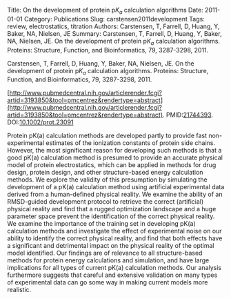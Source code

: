 Title: On the development of protein p$K_a$ calculation algorithms
Date: 2011-01-01
Category: Publications
Slug: carstensen2011development
Tags: review, electrostatics, titration
Authors: Carstensen, T, Farrell, D, Huang, Y, Baker, NA, Nielsen, JE
Summary: Carstensen, T, Farrell, D, Huang, Y, Baker, NA, Nielsen, JE. On the development of protein p$K_a$ calculation algorithms. Proteins: Structure, Function, and Bioinformatics, 79, 3287-3298, 2011. 

Carstensen, T, Farrell, D, Huang, Y, Baker, NA, Nielsen, JE. On the development of protein p$K_a$ calculation algorithms. Proteins: Structure, Function, and Bioinformatics, 79, 3287-3298, 2011. 

[http://www.pubmedcentral.nih.gov/articlerender.fcgi?artid=3193850&tool=pmcentrez&rendertype=abstract](http://www.pubmedcentral.nih.gov/articlerender.fcgi?artid=3193850&tool=pmcentrez&rendertype=abstract). PMID:[21744393](http://www.ncbi.nlm.nih.gov/pubmed/21744393). DOI:[10.1002/prot.23091](http://dx.doi.org/10.1002/prot.23091)

Protein pK(a) calculation methods are developed partly to provide fast non-experimental estimates of the ionization constants of protein side chains. However, the most significant reason for developing such methods is that a good pK(a) calculation method is presumed to provide an accurate physical model of protein electrostatics, which can be applied in methods for drug design, protein design, and other structure-based energy calculation methods. We explore the validity of this presumption by simulating the development of a pK(a) calculation method using artificial experimental data derived from a human-defined physical reality. We examine the ability of an RMSD-guided development protocol to retrieve the correct (artificial) physical reality and find that a rugged optimization landscape and a huge parameter space prevent the identification of the correct physical reality. We examine the importance of the training set in developing pK(a) calculation methods and investigate the effect of experimental noise on our ability to identify the correct physical reality, and find that both effects have a significant and detrimental impact on the physical reality of the optimal model identified. Our findings are of relevance to all structure-based methods for protein energy calculations and simulation, and have large implications for all types of current pK(a) calculation methods. Our analysis furthermore suggests that careful and extensive validation on many types of experimental data can go some way in making current models more realistic.
